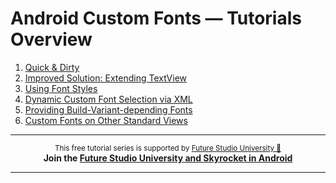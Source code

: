 # Android Custom Fonts — Tutorials Overview

1. [Quick & Dirty](http://futurestud.io/blog/custom-fonts-on-android-quick-and-dirty)
2. [Improved Solution: Extending TextView](http://futurestud.io/blog/custom-fonts-on-android-extending-textview)
3. [Using Font Styles](http://futurestud.io/blog/custom-fonts-on-android-using-font-styles)
4. [Dynamic Custom Font Selection via XML](http://futurestud.io/blog/custom-fonts-on-android-dynamic-font-selection-via-xml)
5. [Providing Build-Variant-depending Fonts](http://futurestud.io/blog/custom-fonts-on-android-providing-build-variant-depending-fonts)
6. [Custom Fonts on Other Standard Views](http://futurestud.io/blog/custom-fonts-on-android-custom-fonts-on-other-standard-views)


------

<p align="center"><sup>This free tutorial series is supported by <a href="https://futurestud.io">Future Studio University 🚀</a></sup>
<br><b>
Join the <a href="https://futurestud.io/university">Future Studio University and Skyrocket in Android</a></b>
</p>

------
